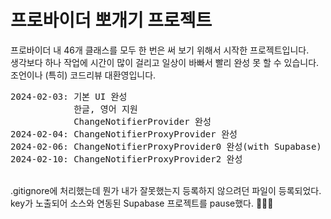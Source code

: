 # 프로바이더 뽀개기 프로젝트

프로바이더 내 46개 클래스를 모두 한 번은 써 보기 위해서 시작한 프로젝트입니다.<br>
생각보다 하나 작업에 시간이 많이 걸리고 일상이 바빠서 빨리 완성 못 할 수 있습니다.<br>
조언이나 (특히) 코드리뷰 대환영입니다.<br>
<pre>
2024-02-03: 기본 UI 완성
            한글, 영어 지원
            ChangeNotifierProvider 완성
2024-02-04: ChangeNotifierProxyProvider 완성
2024-02-06: ChangeNotifierProxyProvider0 완성(with Supabase)
2024-02-10: ChangeNotifierProxyProvider2 완성
</pre>
<br>
.gitignore에 처리했는데 뭔가 내가 잘못했는지 등록하지 않으려던 파일이 등록되었다.<br>
key가 노출되어 소스와 연동된 Supabase 프로젝트를 pause했다. 🥹🥹🥹<br>
